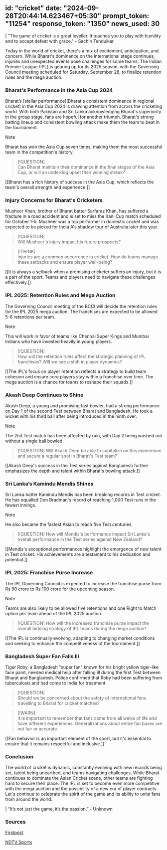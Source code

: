 
id: "cricket"
date: "2024-09-28T20:44:14.623467+05:30"
prompt_token: "11254"
response_token: "1350"
news_used: 30
------
| "The game of cricket is a great leveller. It teaches you to play with humility and to accept defeat with grace." - Sachin Tendulkar

Today in the world of cricket, there's a mix of excitement, anticipation, and concern. While Bharat's dominance on the international stage continues, injuries and unexpected events pose challenges for some teams. The Indian Premier League (IPL) is gearing up for its 2025 season, with the Governing Council meeting scheduled for Saturday, September 28, to finalize retention rules and the mega auction. 

### Bharat's Performance in the Asia Cup 2024

Bharat’s [stellar performance](Bharat's consistent dominance in regional cricket) in the Asia Cup 2024 is drawing attention from across the cricketing world. With both Pakistan and Sri Lanka acknowledging Bharat's superiority in the group stage, fans are hopeful for another triumph. Bharat's strong batting lineup and consistent bowling attack make them the team to beat in the tournament.

> [!NOTE]  
> Bharat has won the Asia Cup seven times, making them the most successful team in the competition's history.

> [!QUESTION]  
> Can Bharat maintain their dominance in the final stages of the Asia Cup, or will an underdog upset their winning streak?

[[Bharat has a rich history of success in the Asia Cup, which reflects the team's overall strength and experience.]]

### Injury Concerns for Bharat's Cricketers

Musheer Khan, brother of Bharat batter Sarfaraz Khan, has suffered a fracture in a road accident and is set to miss the Irani Cup match scheduled for October 1-5. Musheer was a top performer in domestic cricket and was expected to be picked for India A's shadow tour of Australia later this year.

> [!QUESTION]  
> Will Musheer's injury impact his future prospects?

> [!THINK]  
> Injuries are a common occurrence in cricket. How do teams manage these setbacks and ensure player well-being?

[[It is always a setback when a promising cricketer suffers an injury, but it is a part of the sport. Teams and players need to navigate these challenges effectively.]]

### IPL 2025: Retention Rules and Mega Auction

The Governing Council meeting of the BCCI will decide the retention rules for the IPL 2025 mega auction. The franchises are expected to be allowed 5-6 retentions per team. 

> [!NOTE]  
> This will work in favor of teams like Chennai Super Kings and Mumbai Indians who have invested heavily in young players.

> [!QUESTION]  
> How will the retention rules affect the strategic planning of IPL franchises? Will we see a shift in player dynamics?

[[The IPL's focus on player retention reflects a strategy to build team cohesion and ensure core players stay within a franchise over time. The mega auction is a chance for teams to reshape their squads.]]

###  Akash Deep Continues to Shine

Akash Deep, a young and promising fast bowler, had a strong performance on Day 1 of the second Test between Bharat and Bangladesh. He took a wicket with his third ball after being introduced in the ninth over.

> [!NOTE]
> The 2nd Test match has been affected by rain, with Day 2 being washed out without a single ball bowled.

> [!QUESTION]
> Will Akash Deep be able to capitalize on this momentum and secure a regular spot in Bharat's Test team?

[[Akash Deep's success in the Test series against Bangladesh further emphasizes the depth and talent within Bharat's bowling attack.]]

###  Sri Lanka’s Kamindu Mendis Shines

Sri Lanka batter Kamindu Mendis has been breaking records in Test cricket. He has equalled Don Bradman's record of reaching 1,000 Test runs in the fewest innings. 

> [!NOTE]
> He also became the fastest Asian to reach five Test centuries.

> [!QUESTION] 
> How will Mendis's performance impact Sri Lanka's overall performance in the Test series against New Zealand?

[[Mendis's exceptional performances highlight the emergence of new talent in Test cricket.  His achievements are a testament to his dedication and potential.]]

###  IPL 2025: Franchise Purse Increase

The IPL Governing Council is expected to increase the franchise purse from Rs 90 crore to Rs 100 crore for the upcoming season. 

> [!NOTE]  
> Teams are also likely to be allowed five retentions and one Right to Match option per team ahead of the IPL 2025 auction.

> [!QUESTION]
> How will the increased franchise purse impact the overall bidding strategy of IPL teams during the mega auction?

[[The IPL is continually evolving, adapting to changing market conditions and seeking to enhance the competitiveness of the tournament.]]

###  Bangladesh Super Fan Falls Ill

Tiger Roby, a Bangladesh "super fan" known for his bright yellow tiger-like face paint, needed medical help after falling ill during the first Test between Bharat and Bangladesh.  Police confirmed that Roby had been suffering from tuberculosis and had come to India for treatment.

> [!QUESTION]  
> Should we be concerned about the safety of international fans travelling to Bharat for cricket matches?

> [!WARN]  
> It is important to remember that fans come from all walks of life and have different experiences. Generalizations about entire fan bases are not fair or accurate.

[[Fan behavior is an important element of the sport, but it's essential to ensure that it remains respectful and inclusive.]]


### Conclusion

The world of cricket is dynamic, constantly evolving with new records being set, talent being unearthed, and teams navigating challenges.  While Bharat continues to dominate the Asian Cricket scene, other teams are fighting hard to secure their place. The IPL is set to become even more competitive with the mega auction and the possibility of a new era of player contracts.  Let's continue to celebrate the spirit of the game and its ability to unite fans from around the world.

| “It’s not just the game, it’s the passion.” - Unknown

### Sources

[Firstpost](https://www.firstpost.com/firstcricket/sports-news/)

[NDTV Sports](https://sports.ndtv.com/)

